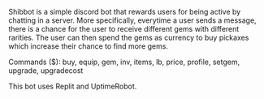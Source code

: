 Shibbot is a simple discord bot that rewards users for being active by chatting in a server.
More specifically, everytime a user sends a message, there is a chance for the user to receive different gems with different rarities.
The user can then spend the gems as currency to buy pickaxes which increase their chance to find more gems.

Commands ($): buy, equip, gem, inv, items, lb, price, profile, setgem, upgrade, upgradecost

This bot uses Replit and UptimeRobot.

